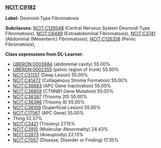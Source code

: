 
### [NCIT:C9182](http://purl.obolibrary.org/obo/NCIT_C9182)
**Label:** Desmoid-Type Fibromatosis

**Subclasses:** [NCIT:C129548](http://purl.obolibrary.org/obo/NCIT_C129548) (Central Nervous System Desmoid-Type Fibromatosis), [NCIT:C6489](http://purl.obolibrary.org/obo/NCIT_C6489) (Extraabdominal Fibromatosis), [NCIT:C3741](http://purl.obolibrary.org/obo/NCIT_C3741) (Abdominal (Mesenteric) Fibromatosis), [NCIT:C126358](http://purl.obolibrary.org/obo/NCIT_C126358) (Pelvic Fibromatosis), 

**Class expressions from DL-Learner:**

- [UBERON:0003684](http://purl.obolibrary.org/obo/UBERON_0003684) (abdominal cavity) 55.00%
- [UBERON:0002355](http://purl.obolibrary.org/obo/UBERON_0002355) (pelvic region of trunk) 55.00%
- [NCIT:C51137](http://purl.obolibrary.org/obo/NCIT_C51137) (Deep Lesion) 55.00%
- [NCIT:C41472](http://purl.obolibrary.org/obo/NCIT_C41472) (Collagenous Stroma Formation) 55.00%
- [NCIT:C36683](http://purl.obolibrary.org/obo/NCIT_C36683) (APC Gene Inactivation) 55.00%
- [NCIT:C36659](http://purl.obolibrary.org/obo/NCIT_C36659) (CTNNB1 Gene Mutation) 55.00%
- [NCIT:C36397](http://purl.obolibrary.org/obo/NCIT_C36397) (Trisomy 20) 55.00%
- [NCIT:C36396](http://purl.obolibrary.org/obo/NCIT_C36396) (Trisomy 8) 55.00%
- [NCIT:C36109](http://purl.obolibrary.org/obo/NCIT_C36109) (Superficial Lesion) 55.00%
- [NCIT:C17567](http://purl.obolibrary.org/obo/NCIT_C17567) (APC Gene) 55.00%
- Thing 52.57%
- [NCIT:C3421](http://purl.obolibrary.org/obo/NCIT_C3421) (Trisomy) 27.15%
- [NCIT:C3910](http://purl.obolibrary.org/obo/NCIT_C3910) (Molecular Abnormality) 24.43%
- [NCIT:C2873](http://purl.obolibrary.org/obo/NCIT_C2873) (Aneuploidy) 22.13%
- [NCIT:C7057](http://purl.obolibrary.org/obo/NCIT_C7057) (Disease, Disorder or Finding) 17.35%



